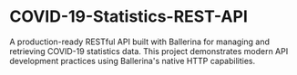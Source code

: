 # COVID-19-Statistics-REST-API
A production-ready RESTful API built with Ballerina for managing and retrieving COVID-19 statistics data. This project demonstrates modern API development practices using Ballerina's native HTTP capabilities.
